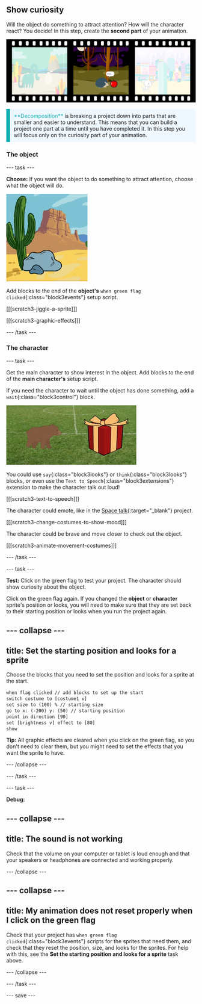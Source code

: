 ## Show curiosity 

Will the object do something to attract attention? How will the character react? You decide! In this step, create the **second part** of your animation. 

![A film strip with 3 frames. The second frame is highlighted. The frame shows a scene with character thinking 'hmmmm' while looking at a curious object.](images/curiosity.svg)

<p style="border-left: solid; border-width:10px; border-color: #0faeb0; background-color: aliceblue; padding: 10px;">
  <span style="color: #0faeb0">**Decomposition**</span> is breaking a project down into parts that are smaller and easier to understand. This means that you can build a project one part at a time until you have completed it. In this step you will focus only on the curiosity part of your animation.
</p>

### The object

--- task ---

**Choose:** If you want the object to do something to attract attention, choose what the object will do.

![A desert background with a rock jiggling back and forth.](images/jiggle.gif)

Add blocks to the end of the **object's** `when green flag clicked`{:class="block3events"} setup script.

[[[scratch3-jiggle-a-sprite]]]

[[[scratch3-graphic-effects]]]

--- /task ---

### The character

--- task ---

Get the main character to show interest in the object. Add blocks to the end of the **main character's** setup script. 

If you need the character to wait until the object has done something, add a `wait`{:class="block3control"} block.

![A desert background with a rock jiggling back and forth.](images/bear.gif)

You could use `say`{:class="block3looks"} or `think`{:class="block3looks"} blocks, or even use the `Text to Speech`{:class="block3extensions"} extension to make the character talk out loud!

[[[scratch3-text-to-speech]]]

The character could emote, like in the [Space talk](https://projects.raspberrypi.org/en/projects/space-talk){:target="_blank"} project. 

[[[scratch3-change-costumes-to-show-mood]]]

The character could be brave and move closer to check out the object.

[[[scratch3-animate-movement-costumes]]]

--- /task ---

--- task ---

**Test:** Click on the green flag to test your project. The character should show curiosity about the object. 

Click on the green flag again. If you changed the **object** or **character** sprite's position or looks, you will need to make sure that they are set back to their starting position or looks when you run the project again.

--- collapse ---
---
title: Set the starting position and looks for a sprite
---

Choose the blocks that you need to set the position and looks for a sprite at the start.

```blocks3
when flag clicked // add blocks to set up the start 
switch costume to [costume1 v]
set size to (100) % // starting size
go to x: (-200) y: (50) // starting position
point in direction [90]
set [brightness v] effect to [80]
show
```

**Tip:** All graphic effects are cleared when you click on the green flag, so you don't need to clear them, but you might need to set the effects that you want the sprite to have. 

--- /collapse ---

--- /task ---

--- task ---

**Debug:**

--- collapse ---
---
title: The sound is not working
---

Check that the volume on your computer or tablet is loud enough and that your speakers or headphones are connected and working properly. 

--- /collapse ---

--- collapse ---
---
title: My animation does not reset properly when I click on the green flag
---

Check that your project has `when green flag clicked`{:class="block3events"} scripts for the sprites that need them, and check that they reset the position, size, and looks for the sprites. For help with this, see the **Set the starting position and looks for a sprite** task above.

--- /collapse ---

--- /task ---

--- save ---
